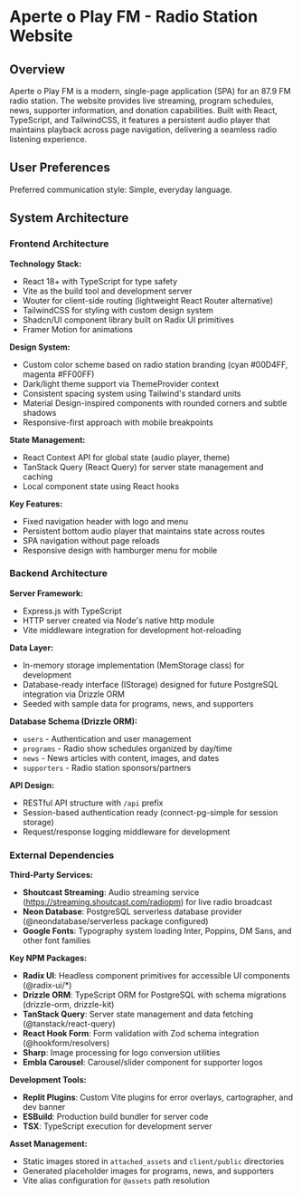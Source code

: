 # Aperte o Play FM - Radio Station Website

## Overview

Aperte o Play FM is a modern, single-page application (SPA) for an 87.9 FM radio station. The website provides live streaming, program schedules, news, supporter information, and donation capabilities. Built with React, TypeScript, and TailwindCSS, it features a persistent audio player that maintains playback across page navigation, delivering a seamless radio listening experience.

## User Preferences

Preferred communication style: Simple, everyday language.

## System Architecture

### Frontend Architecture

**Technology Stack:**
- React 18+ with TypeScript for type safety
- Vite as the build tool and development server
- Wouter for client-side routing (lightweight React Router alternative)
- TailwindCSS for styling with custom design system
- Shadcn/UI component library built on Radix UI primitives
- Framer Motion for animations

**Design System:**
- Custom color scheme based on radio station branding (cyan #00D4FF, magenta #FF00FF)
- Dark/light theme support via ThemeProvider context
- Consistent spacing system using Tailwind's standard units
- Material Design-inspired components with rounded corners and subtle shadows
- Responsive-first approach with mobile breakpoints

**State Management:**
- React Context API for global state (audio player, theme)
- TanStack Query (React Query) for server state management and caching
- Local component state using React hooks

**Key Features:**
- Fixed navigation header with logo and menu
- Persistent bottom audio player that maintains state across routes
- SPA navigation without page reloads
- Responsive design with hamburger menu for mobile

### Backend Architecture

**Server Framework:**
- Express.js with TypeScript
- HTTP server created via Node's native http module
- Vite middleware integration for development hot-reloading

**Data Layer:**
- In-memory storage implementation (MemStorage class) for development
- Database-ready interface (IStorage) designed for future PostgreSQL integration via Drizzle ORM
- Seeded with sample data for programs, news, and supporters

**Database Schema (Drizzle ORM):**
- `users` - Authentication and user management
- `programs` - Radio show schedules organized by day/time
- `news` - News articles with content, images, and dates
- `supporters` - Radio station sponsors/partners

**API Design:**
- RESTful API structure with `/api` prefix
- Session-based authentication ready (connect-pg-simple for session storage)
- Request/response logging middleware for development

### External Dependencies

**Third-Party Services:**
- **Shoutcast Streaming**: Audio streaming service (https://streaming.shoutcast.com/radiopm) for live radio broadcast
- **Neon Database**: PostgreSQL serverless database provider (@neondatabase/serverless package configured)
- **Google Fonts**: Typography system loading Inter, Poppins, DM Sans, and other font families

**Key NPM Packages:**
- **Radix UI**: Headless component primitives for accessible UI components (@radix-ui/*)
- **Drizzle ORM**: TypeScript ORM for PostgreSQL with schema migrations (drizzle-orm, drizzle-kit)
- **TanStack Query**: Server state management and data fetching (@tanstack/react-query)
- **React Hook Form**: Form validation with Zod schema integration (@hookform/resolvers)
- **Sharp**: Image processing for logo conversion utilities
- **Embla Carousel**: Carousel/slider component for supporter logos

**Development Tools:**
- **Replit Plugins**: Custom Vite plugins for error overlays, cartographer, and dev banner
- **ESBuild**: Production build bundler for server code
- **TSX**: TypeScript execution for development server

**Asset Management:**
- Static images stored in `attached_assets` and `client/public` directories
- Generated placeholder images for programs, news, and supporters
- Vite alias configuration for `@assets` path resolution